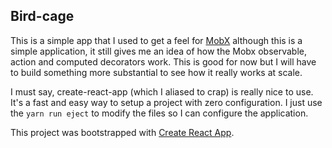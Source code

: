 ## Bird-cage
This is a simple app that I used to get a feel for [MobX](https://github.com/mobxjs/mobx)
although this is a simple application, it still gives me an idea of how the Mobx
observable, action and computed decorators work. This is good for now but I will
have to build something more substantial to see how it really works at scale.

I must say, create-react-app (which I aliased to crap) is really nice to use.
It's a fast and easy way to setup a project with zero configuration. I just use the
`yarn run eject` to modify the files so I can configure the application.

This project was bootstrapped with [Create React App](https://github.com/facebookincubator/create-react-app).

